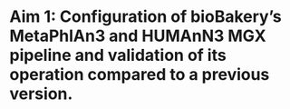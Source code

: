 # Aim 1: Configuration of bioBakery’s MetaPhlAn3 and HUMAnN3 MGX pipeline and validation of its operation compared to a previous version.
